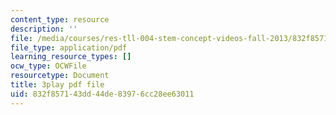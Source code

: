 ```yaml
---
content_type: resource
description: ''
file: /media/courses/res-tll-004-stem-concept-videos-fall-2013/832f857143dd44de83976cc28ee63011_870y6GUKbwc.pdf
file_type: application/pdf
learning_resource_types: []
ocw_type: OCWFile
resourcetype: Document
title: 3play pdf file
uid: 832f8571-43dd-44de-8397-6cc28ee63011
---
```

